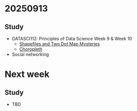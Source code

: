 # 20250913

## Study

- DATASCI112: Principles of Data Science Week 9 & Week 10
    - [Shapefiles and Two Dot Map Mysteries](https://github.com/Elnya/DATASCI112/blob/main/week9/9.3.shapefiles-and-two-dot-map-mysteries.ipynb)
    - [Choropleth](https://github.com/Elnya/DATASCI112/blob/main/week10/10.1.choropleths.ipynb)
- Social networking

# Next week

## Study

- TBD
